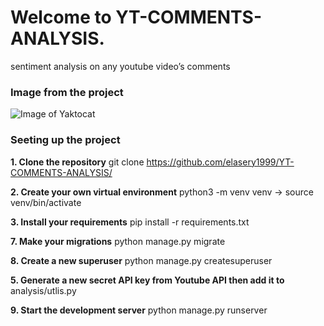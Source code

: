 # Welcome to YT-COMMENTS-ANALYSIS.

sentiment analysis on any youtube video’s comments

### Image from the project

![Image of Yaktocat](https://i.ibb.co/b7w8qbK/1.jpg)

### Seeting up the project

**1. Clone the repository** git clone https://github.com/elasery1999/YT-COMMENTS-ANALYSIS/

**2. Create your own virtual environment** python3 -m venv venv -> source venv/bin/activate

**3. Install your requirements** pip install -r requirements.txt

**7. Make your migrations** python manage.py migrate

**8. Create a new superuser** python manage.py createsuperuser

**5. Generate a new secret API key from Youtube API then add it to** analysis/utlis.py

**9. Start the development server** python manage.py runserver

